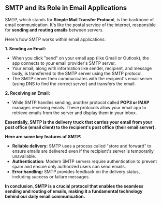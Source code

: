 ## SMTP and its Role in Email Applications

SMTP, which stands for **Simple Mail Transfer Protocol**, is the backbone of email communication. It's like the postal service of the internet, responsible for **sending and routing emails** between servers. 

Here's how SMTP works within email applications:

**1. Sending an Email:**

*   When you click "send" on your email app (like Gmail or Outlook), the app connects to your email provider's SMTP server.
*   Your email, along with information like sender, recipient, and message body, is transferred to the SMTP server using the SMTP protocol.
*   The SMTP server then communicates with the recipient's email server (using DNS to find the correct server) and transfers the email. 

**2. Receiving an Email:**

*   While SMTP handles sending, another protocol called **POP3 or IMAP** manages receiving emails. These protocols allow your email app to retrieve emails from the server and display them in your inbox.

**Essentially, SMTP is the delivery truck that carries your email from your post office (email client) to the recipient's post office (their email server).**

**Here are some key features of SMTP:**

*   **Reliable delivery:** SMTP uses a process called "store and forward" to ensure emails are delivered even if the recipient's server is temporarily unavailable.
*   **Authentication:** Modern SMTP servers require authentication to prevent spam and ensure only authorized users can send emails.
*   **Error handling:** SMTP provides feedback on the delivery status, including success or failure messages. 

**In conclusion, SMTP is a crucial protocol that enables the seamless sending and routing of emails, making it a fundamental technology behind our daily email communication.** 

